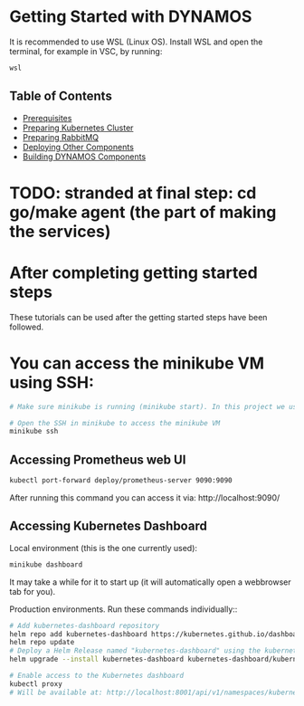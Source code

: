 # Getting Started with DYNAMOS

It is recommended to use WSL (Linux OS). Install WSL and open the terminal, for example in VSC, by running:
```sh
wsl
```

## Table of Contents
- [Prerequisites](./1_Prerequisites.md)
- [Preparing Kubernetes Cluster](./2_PreparingKubernetesCluster.md)
- [Preparing RabbitMQ](./3_PreparingRabbitMQ.md)
- [Deploying Other Components](./4_DeployingOtherComponents.md)
- [Building DYNAMOS Components](./5_BuildingDYNAMOSComponents.md)

# TODO: stranded at final step: cd go/make agent (the part of making the services)


# After completing getting started steps
These tutorials can be used after the getting started steps have been followed.

# You can access the minikube VM using SSH:
```sh
# Make sure minikube is running (minikube start). In this project we use Docker for the containers/VMs

# Open the SSH in minikube to access the minikube VM
minikube ssh
```

## Accessing Prometheus web UI
```sh
kubectl port-forward deploy/prometheus-server 9090:9090
```
After running this command you can access it via:
http://localhost:9090/

## Accessing Kubernetes Dashboard
Local environment (this is the one currently used):
```sh
minikube dashboard
```
It may take a while for it to start up (it will automatically open a webbrowser tab for you).

Production environments. Run these commands individually::
```sh
# Add kubernetes-dashboard repository
helm repo add kubernetes-dashboard https://kubernetes.github.io/dashboard/
helm repo update
# Deploy a Helm Release named "kubernetes-dashboard" using the kubernetes-dashboard chart
helm upgrade --install kubernetes-dashboard kubernetes-dashboard/kubernetes-dashboard --create-namespace --namespace kubernetes-dashboard

# Enable access to the Kubernetes dashboard
kubectl proxy
# Will be available at: http://localhost:8001/api/v1/namespaces/kubernetes-dashboard/services/https:kubernetes-dashboard:/proxy/
```